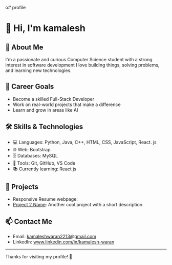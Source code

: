 o# profile
# 👋 Hi, I'm kamalesh

## 🚀 About Me
I'm a passionate and curious Computer Science student with a strong interest in  software development I love building things, solving problems, and learning new technologies.

## 🎯 Career Goals
- Become a skilled Full-Stack Developer
- Work on real-world projects that make a difference
- Learn and grow in areas like AI

## 🛠 Skills & Technologies
- 💻 Languages: Python, Java, C++, HTML, CSS, JavaScript, React. js
- 🌐 Web: Bootstrap
- 🗄 Databases: MySQL
- 🔧 Tools: Git, GitHub, VS Code
- 📚 Currently learning: React js

## 📂 Projects
-  Responsive Resume webpage:
- [Project 2 Name](https://github.com/yourusername/project2): Another cool project with a short description.

## 📫 Contact Me
- Email: kamaleshwaran2213@gmail.com
- LinkedIn: www.linkedin.com/in/kamalesh-waran




---

Thanks for visiting my profile! 🌟
